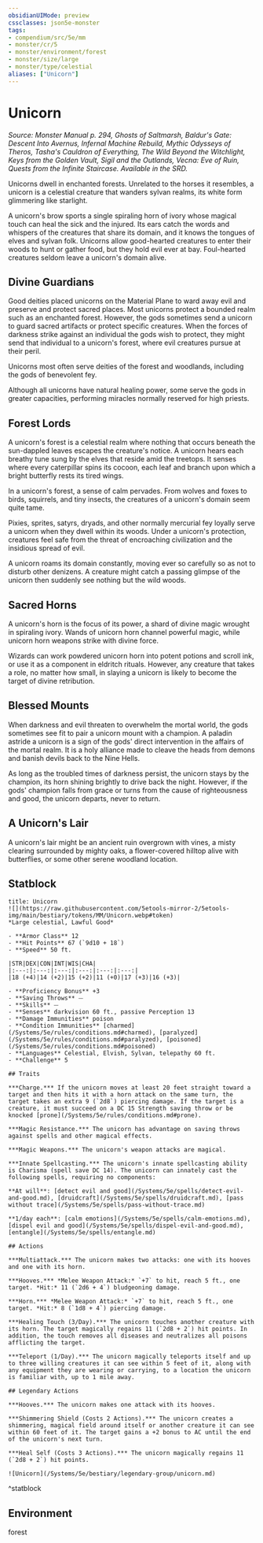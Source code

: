 ```yaml
---
obsidianUIMode: preview
cssclasses: json5e-monster
tags:
- compendium/src/5e/mm
- monster/cr/5
- monster/environment/forest
- monster/size/large
- monster/type/celestial
aliases: ["Unicorn"]
---
```

# Unicorn
*Source: Monster Manual p. 294, Ghosts of Saltmarsh, Baldur's Gate: Descent Into Avernus, Infernal Machine Rebuild, Mythic Odysseys of Theros, Tasha's Cauldron of Everything, The Wild Beyond the Witchlight, Keys from the Golden Vault, Sigil and the Outlands, Vecna: Eve of Ruin, Quests from the Infinite Staircase. Available in the SRD.*  

Unicorns dwell in enchanted forests. Unrelated to the horses it resembles, a unicorn is a celestial creature that wanders sylvan realms, its white form glimmering like starlight.

A unicorn's brow sports a single spiraling horn of ivory whose magical touch can heal the sick and the injured. Its ears catch the words and whispers of the creatures that share its domain, and it knows the tongues of elves and sylvan folk. Unicorns allow good-hearted creatures to enter their woods to hunt or gather food, but they hold evil ever at bay. Foul-hearted creatures seldom leave a unicorn's domain alive.

## Divine Guardians

Good deities placed unicorns on the Material Plane to ward away evil and preserve and protect sacred places. Most unicorns protect a bounded realm such as an enchanted forest. However, the gods sometimes send a unicorn to guard sacred artifacts or protect specific creatures. When the forces of darkness strike against an individual the gods wish to protect, they might send that individual to a unicorn's forest, where evil creatures pursue at their peril.

Unicorns most often serve deities of the forest and woodlands, including the gods of benevolent fey.

Although all unicorns have natural healing power, some serve the gods in greater capacities, performing miracles normally reserved for high priests.

## Forest Lords

A unicorn's forest is a celestial realm where nothing that occurs beneath the sun-dappled leaves escapes the creature's notice. A unicorn hears each breathy tune sung by the elves that reside amid the treetops. It senses where every caterpillar spins its cocoon, each leaf and branch upon which a bright butterfly rests its tired wings.

In a unicorn's forest, a sense of calm pervades. From wolves and foxes to birds, squirrels, and tiny insects, the creatures of a unicorn's domain seem quite tame.

Pixies, sprites, satyrs, dryads, and other normally mercurial fey loyally serve a unicorn when they dwell within its woods. Under a unicorn's protection, creatures feel safe from the threat of encroaching civilization and the insidious spread of evil.

A unicorn roams its domain constantly, moving ever so carefully so as not to disturb other denizens. A creature might catch a passing glimpse of the unicorn then suddenly see nothing but the wild woods.

## Sacred Horns

A unicorn's horn is the focus of its power, a shard of divine magic wrought in spiraling ivory. Wands of unicorn horn channel powerful magic, while unicorn horn weapons strike with divine force.

Wizards can work powdered unicorn horn into potent potions and scroll ink, or use it as a component in eldritch rituals. However, any creature that takes a role, no matter how small, in slaying a unicorn is likely to become the target of divine retribution.

## Blessed Mounts

When darkness and evil threaten to overwhelm the mortal world, the gods sometimes see fit to pair a unicorn mount with a champion. A paladin astride a unicorn is a sign of the gods' direct intervention in the affairs of the mortal realm. It is a holy alliance made to cleave the heads from demons and banish devils back to the Nine Hells.

As long as the troubled times of darkness persist, the unicorn stays by the champion, its horn shining brightly to drive back the night. However, if the gods' champion falls from grace or turns from the cause of righteousness and good, the unicorn departs, never to return.

## A Unicorn's Lair

A unicorn's lair might be an ancient ruin overgrown with vines, a misty clearing surrounded by mighty oaks, a flower-covered hilltop alive with butterflies, or some other serene woodland location.

## Statblock

```ad-statblock
title: Unicorn
![](https://raw.githubusercontent.com/5etools-mirror-2/5etools-img/main/bestiary/tokens/MM/Unicorn.webp#token)
*Large celestial, Lawful Good*

- **Armor Class** 12
- **Hit Points** 67 (`9d10 + 18`)
- **Speed** 50 ft.

|STR|DEX|CON|INT|WIS|CHA|
|:---:|:---:|:---:|:---:|:---:|:---:|
|18 (+4)|14 (+2)|15 (+2)|11 (+0)|17 (+3)|16 (+3)|

- **Proficiency Bonus** +3
- **Saving Throws** ⏤
- **Skills** ⏤
- **Senses** darkvision 60 ft., passive Perception 13
- **Damage Immunities** poison
- **Condition Immunities** [charmed](/Systems/5e/rules/conditions.md#charmed), [paralyzed](/Systems/5e/rules/conditions.md#paralyzed), [poisoned](/Systems/5e/rules/conditions.md#poisoned)
- **Languages** Celestial, Elvish, Sylvan, telepathy 60 ft.
- **Challenge** 5

## Traits

***Charge.*** If the unicorn moves at least 20 feet straight toward a target and then hits it with a horn attack on the same turn, the target takes an extra 9 (`2d8`) piercing damage. If the target is a creature, it must succeed on a DC 15 Strength saving throw or be knocked [prone](/Systems/5e/rules/conditions.md#prone).

***Magic Resistance.*** The unicorn has advantage on saving throws against spells and other magical effects.

***Magic Weapons.*** The unicorn's weapon attacks are magical.

***Innate Spellcasting.*** The unicorn's innate spellcasting ability is Charisma (spell save DC 14). The unicorn can innately cast the following spells, requiring no components:

**At will**: [detect evil and good](/Systems/5e/spells/detect-evil-and-good.md), [druidcraft](/Systems/5e/spells/druidcraft.md), [pass without trace](/Systems/5e/spells/pass-without-trace.md)

**1/day each**: [calm emotions](/Systems/5e/spells/calm-emotions.md), [dispel evil and good](/Systems/5e/spells/dispel-evil-and-good.md), [entangle](/Systems/5e/spells/entangle.md)

## Actions

***Multiattack.*** The unicorn makes two attacks: one with its hooves and one with its horn.

***Hooves.*** *Melee Weapon Attack:* `+7` to hit, reach 5 ft., one target. *Hit:* 11 (`2d6 + 4`) bludgeoning damage.

***Horn.*** *Melee Weapon Attack:* `+7` to hit, reach 5 ft., one target. *Hit:* 8 (`1d8 + 4`) piercing damage.

***Healing Touch (3/Day).*** The unicorn touches another creature with its horn. The target magically regains 11 (`2d8 + 2`) hit points. In addition, the touch removes all diseases and neutralizes all poisons afflicting the target.

***Teleport (1/Day).*** The unicorn magically teleports itself and up to three willing creatures it can see within 5 feet of it, along with any equipment they are wearing or carrying, to a location the unicorn is familiar with, up to 1 mile away.

## Legendary Actions

***Hooves.*** The unicorn makes one attack with its hooves.

***Shimmering Shield (Costs 2 Actions).*** The unicorn creates a shimmering, magical field around itself or another creature it can see within 60 feet of it. The target gains a +2 bonus to AC until the end of the unicorn's next turn.

***Heal Self (Costs 3 Actions).*** The unicorn magically regains 11 (`2d8 + 2`) hit points.

![Unicorn](/Systems/5e/bestiary/legendary-group/unicorn.md)
```
^statblock

## Environment

forest